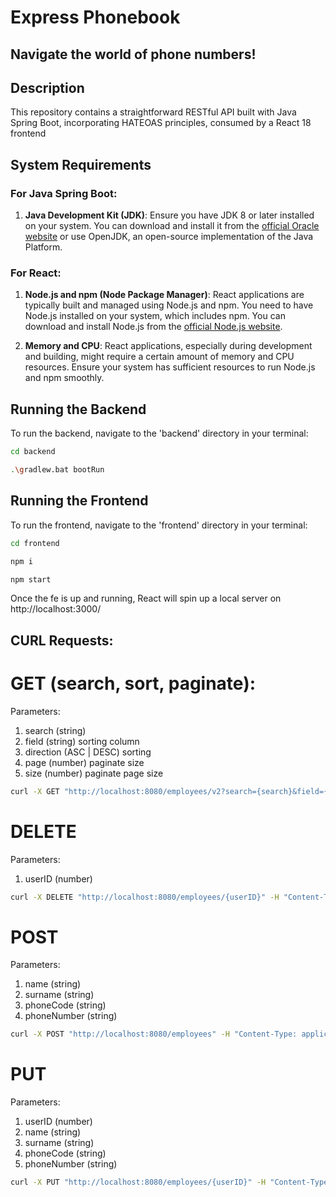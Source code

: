 # Express Phonebook

## Navigate the world of phone numbers!

## Description

This repository contains a straightforward RESTful API built with Java Spring Boot, incorporating HATEOAS principles, consumed by a React 18 frontend


## System Requirements

### For Java Spring Boot:

1. **Java Development Kit (JDK)**: Ensure you have JDK 8 or later installed on your system. You can download and install it from the [official Oracle website](https://www.oracle.com/java/technologies/javase-jdk11-downloads.html) or use OpenJDK, an open-source implementation of the Java Platform.

### For React:

1. **Node.js and npm (Node Package Manager)**: React applications are typically built and managed using Node.js and npm. You need to have Node.js installed on your system, which includes npm. You can download and install Node.js from the [official Node.js website](https://nodejs.org/).

2. **Memory and CPU**: React applications, especially during development and building, might require a certain amount of memory and CPU resources. Ensure your system has sufficient resources to run Node.js and npm smoothly.

## Running the Backend

To run the backend, navigate to the 'backend' directory in your terminal:

```bash
cd backend
```
```bash
.\gradlew.bat bootRun
```

## Running the Frontend

To run the frontend, navigate to the 'frontend' directory in your terminal:

```bash
cd frontend
```

```bash
npm i
```

```bash
npm start
```
Once the fe is up and running, React will spin up a local server on http://localhost:3000/


## CURL Requests:

# GET (search, sort, paginate):
Parameters:
1. search (string)
2. field (string) sorting column
3. direction (ASC |  DESC) sorting
4. page (number) paginate size
5. size (number) paginate page size

```bash
curl -X GET "http://localhost:8080/employees/v2?search={search}&field={field}&direction={direction}&size={size}&page={page}" -H "Content-Type: application/json"
```

# DELETE
Parameters:
1. userID (number)

```bash
curl -X DELETE "http://localhost:8080/employees/{userID}" -H "Content-Type: application/json"
```

# POST
Parameters:
1. name (string)
2. surname (string)
3. phoneCode (string)
4. phoneNumber (string)

```bash
curl -X POST "http://localhost:8080/employees" -H "Content-Type: application/json" -d "{\"name\": \"{name}\", \"surname\": \"{surname}\", \"phoneCode\": \"{phoneCode}\", \"phoneNumber\": \"{phoneNumber}\"}"
```

# PUT
Parameters:
1. userID (number)
2. name (string)
3. surname (string)
4. phoneCode (string)
5. phoneNumber (string)

```bash
curl -X PUT "http://localhost:8080/employees/{userID}" -H "Content-Type: application/json" -d "{\"name\": \"{name}\", \"surname\": \"{surname}\", \"phoneCode\": \"{phoneCode}\", \"phoneNumber\": \"{phoneNumber}\"}"
```
